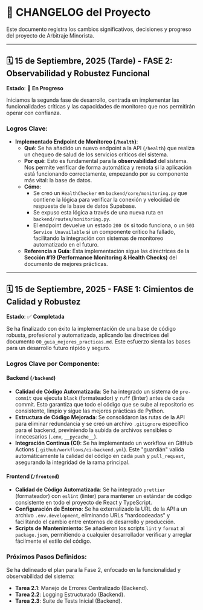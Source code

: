 # 📝 CHANGELOG del Proyecto

Este documento registra los cambios significativos, decisiones y progreso del proyecto de Arbitraje Minorista.

---

## 🗓️ 15 de Septiembre, 2025 (Tarde) - **FASE 2: Observabilidad y Robustez Funcional**

**Estado**: 🚧 **En Progreso**

Iniciamos la segunda fase de desarrollo, centrada en implementar las funcionalidades críticas y las capacidades de monitoreo que nos permitirán operar con confianza.

### Logros Clave:

- **Implementado Endpoint de Monitoreo (`/health`)**:
  - **Qué**: Se ha añadido un nuevo endpoint a la API (`/health`) que realiza un chequeo de salud de los servicios críticos del sistema.
  - **Por qué**: Esto es fundamental para la **observabilidad** del sistema. Nos permite verificar de forma automática y remota si la aplicación está funcionando correctamente, empezando por su componente más vital: la base de datos.
  - **Cómo**:
    - Se creó un `HealthChecker` en `backend/core/monitoring.py` que contiene la lógica para verificar la conexión y velocidad de respuesta de la base de datos Supabase.
    - Se expuso esta lógica a través de una nueva ruta en `backend/routes/monitoring.py`.
    - El endpoint devuelve un estado `200 OK` si todo funciona, o un `503 Service Unavailable` si un componente crítico ha fallado, facilitando la integración con sistemas de monitoreo automatizado en el futuro.
  - **Referencia a Guía**: Esta implementación sigue las directrices de la **Sección #19 (Performance Monitoring & Health Checks)** del documento de mejores prácticas.

---

## 🗓️ 15 de Septiembre, 2025 - **FASE 1: Cimientos de Calidad y Robustez**

**Estado**: ✅ **Completada**

Se ha finalizado con éxito la implementación de una base de código robusta, profesional y automatizada, aplicando las directrices del documento `00_guia_mejores_practicas.md`. Este esfuerzo sienta las bases para un desarrollo futuro rápido y seguro.

### Logros Clave por Componente:

#### **Backend (`/backend`)**

- **Calidad de Código Automatizada**: Se ha integrado un sistema de `pre-commit` que ejecuta `black` (formateador) y `ruff` (linter) antes de cada commit. Esto garantiza que todo el código que se sube al repositorio es consistente, limpio y sigue las mejores prácticas de Python.
- **Estructura de Código Mejorada**: Se consolidaron las rutas de la API para eliminar redundancia y se creó un archivo `.gitignore` específico para el backend, previniendo la subida de archivos sensibles o innecesarios (`.env`, `__pycache__`).
- **Integración Continua (CI)**: Se ha implementado un workflow en GitHub Actions (`.github/workflows/ci-backend.yml`). Este "guardián" valida automáticamente la calidad del código en cada `push` y `pull_request`, asegurando la integridad de la rama principal.

#### **Frontend (`/frontend`)**

- **Calidad de Código Automatizada**: Se ha integrado `prettier` (formateador) con `eslint` (linter) para mantener un estándar de código consistente en todo el proyecto de React y TypeScript.
- **Configuración de Entorno**: Se ha externalizado la URL de la API a un archivo `.env.development`, eliminando URLs "hardcodeadas" y facilitando el cambio entre entornos de desarrollo y producción.
- **Scripts de Mantenimiento**: Se añadieron los scripts `lint` y `format` al `package.json`, permitiendo a cualquier desarrollador verificar y arreglar fácilmente el estilo del código.

### Próximos Pasos Definidos:

Se ha delineado el plan para la Fase 2, enfocado en la funcionalidad y observabilidad del sistema:

- **Tarea 2.1**: Manejo de Errores Centralizado (Backend).
- **Tarea 2.2**: Logging Estructurado (Backend).
- **Tarea 2.3**: Suite de Tests Inicial (Backend).
